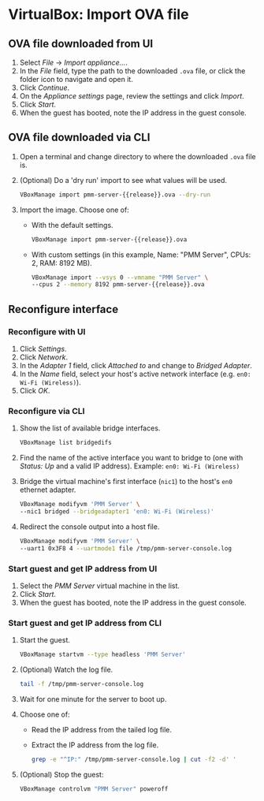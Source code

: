 # VirtualBox: Import OVA file

## OVA file downloaded from UI

1. Select *File* → *Import appliance...*.
2. In the *File* field, type the path to the downloaded `.ova` file, or click the folder icon to navigate and open it.
3. Click *Continue*.
4. On the *Appliance settings* page, review the settings and click *Import*.
5. Click *Start*.
6. When the guest has booted, note the IP address in the guest console.

## OVA file downloaded via CLI

1. Open a terminal and change directory to where the downloaded `.ova` file is.

2. (Optional) Do a 'dry run' import to see what values will be used.

    ```sh
    VBoxManage import pmm-server-{{release}}.ova --dry-run
    ```

3. Import the image.
    Choose one of:
    - With the default settings.

        ```sh
        VBoxManage import pmm-server-{{release}}.ova
        ```

    - With custom settings (in this example, Name: "PMM Server", CPUs: 2, RAM: 8192 MB).

        ```sh
        VBoxManage import --vsys 0 --vmname "PMM Server" \
        --cpus 2 --memory 8192 pmm-server-{{release}}.ova
        ```

## Reconfigure interface

### Reconfigure with UI

1. Click *Settings*.
2. Click *Network*.
3. In the *Adapter 1* field, click *Attached to* and change to *Bridged Adapter*.
4. In the *Name* field, select your host's active network interface (e.g. `en0: Wi-Fi (Wireless)`).
5. Click *OK*.

### Reconfigure via CLI

1. Show the list of available bridge interfaces.

    ```sh
    VBoxManage list bridgedifs
    ```

2. Find the name of the active interface you want to bridge to (one with *Status: Up* and a valid IP address). Example: `en0: Wi-Fi (Wireless)`

3. Bridge the virtual machine's first interface (`nic1`) to the host's `en0` ethernet adapter.

    ```sh
    VBoxManage modifyvm 'PMM Server' \
    --nic1 bridged --bridgeadapter1 'en0: Wi-Fi (Wireless)'
    ```

4. Redirect the console output into a host file.

    ```sh
    VBoxManage modifyvm 'PMM Server' \
    --uart1 0x3F8 4 --uartmode1 file /tmp/pmm-server-console.log
    ```

### Start guest and get IP address from UI

1. Select the *PMM Server* virtual machine in the list.
2. Click *Start*.
3. When the guest has booted, note the IP address in the guest console.

### Start guest and get IP address from CLI

1. Start the guest.

    ```sh
    VBoxManage startvm --type headless 'PMM Server'
    ```

2. (Optional) Watch the log file.

    ```sh
    tail -f /tmp/pmm-server-console.log
    ```

3. Wait for one minute for the server to boot up.

4. Choose one of:

    - Read the IP address from the tailed log file.
    - Extract the IP address from the log file.

        ```sh
        grep -e "^IP:" /tmp/pmm-server-console.log | cut -f2 -d' '
        ```

5. (Optional) Stop the guest:

    ```sh
    VBoxManage controlvm "PMM Server" poweroff